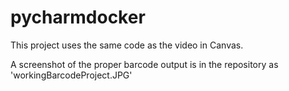 # pycharmdocker
This project uses the same code as the video in Canvas.

A screenshot of the proper barcode output is in the repository as 'workingBarcodeProject.JPG'
